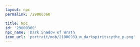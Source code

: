 ```yaml
---
layout: npc
permalink: /29000360

title: Npc
id: '29000360'
npc_name: 'Dark Shadow of Wrath'
icon_url: 'portrait/mob/21000933_m_darkspiritscythe_p.png'
---
```


